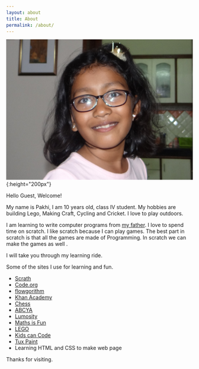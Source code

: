 ```yaml
---
layout: about
title: About
permalink: /about/
---
```


![Me](../data/images/ppj_pic.jpg){:height="200px"}

Hello Guest, Welcome! 

My name is Pakhi, I am 10 years old, class IV student. My hobbies are building Lego, Making Craft, Cycling and Cricket. I love to play outdoors.

I am learning to write computer programs from [my father](https://pradeeppant.com/). I love to spend time on scratch. I like scratch because I can play games. The best part in scratch is that all the games are made of Programming. In scratch we can make the games as well .

I will take you through my learning ride.

Some of the sites I use for learning and fun.

* [Scrath](https://scratch.mit.edu/)
* [Code.org](http://www.code.org/)
* [flowgorithm](http://www.flowgorithm.org/)
* [Khan Academy](https://www.khanacademy.org/)
* [Chess](https://www.chesskid.com/)
* [ABCYA](https://www.abcya.com/)
* [Lumosity](https://www.lumosity.com/en/)
* [Maths is Fun](https://www.mathsisfun.com/index.htm)
* [LEGO](https://www.lego.com/en-us/kids)
* [Kids can Code](https://www.youtube.com/channel/UCNaPQ5uLX5iIEHUCLmfAgKg)
* [Tux Paint](http://www.tuxpaint.org/)
* Learning HTML and CSS to make web page

Thanks for visiting.




